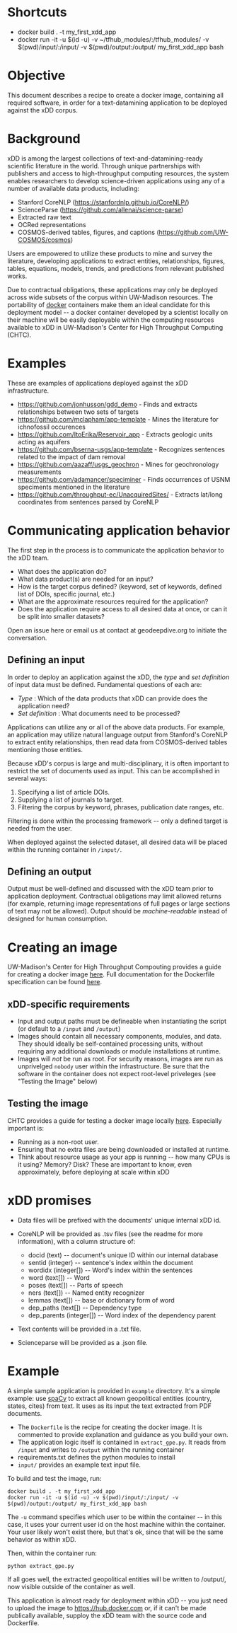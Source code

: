 # Shortcuts

- docker build . -t my_first_xdd_app
- docker run -it -u $(id -u) -v ~/tfhub_modules/:/tfhub_modules/ -v $(pwd)/input/:/input/ -v $(pwd)/output:/output/ my_first_xdd_app bash

# Objective
This document describes a recipe to create a docker image, containing all required software, in order for a text-datamining application to be deployed against the xDD corpus.

# Background
xDD is among the largest collections of text-and-datamining-ready scientific literature in the world. Through unique partnerships with publishers and access to high-throughput computing resources, the system enables researchers to develop science-driven applications using any of a number of available data products, including:

- Stanford CoreNLP (https://stanfordnlp.github.io/CoreNLP/)
- ScienceParse (https://github.com/allenai/science-parse)
- Extracted raw text 
- OCRed representations
- COSMOS-derived tables, figures, and captions (https://github.com/UW-COSMOS/cosmos)

Users are empowered to utilize these products to mine and survey the literature, developing applications to extract entities, relationships, figures, tables, equations, models, trends, and predictions from relevant published works.

Due to contractual obligations, these applications may only be deployed across wide subsets of the corpus within UW-Madison resources. The portability of [docker](https://www.docker.com/) containers make them an ideal candidate for this deployment model -- a docker container developed by a scientist locally on their machine will be easily deployable within the computing resources available to xDD in UW-Madison's Center for High Throughput Computing (CHTC). 

# Examples
These are examples of applications deployed against the xDD infrastructure. 

- https://github.com/jonhusson/gdd_demo - Finds and extracts relationships between two sets of targets
- https://github.com/mclapham/app-template - Mines the literature for ichnofossil occurences 
- https://github.com/ItoErika/Reservoir_app - Extracts geologic units acting as aquifers
- https://github.com/bserna-usgs/app-template - Recognizes sentences related to the impact of dam removal
- https://github.com/aazaff/usgs_geochron - Mines for geochronology measurements
- https://github.com/adamancer/speciminer - Finds occurrences of USNM speciments mentioned in the literature
- https://github.com/throughput-ec/UnacquiredSites/ - Extracts lat/long coordinates from sentences parsed by CoreNLP

# Communicating application behavior
The first step in the process is to communicate the application behavior to the xDD team.

- What does the application do?
- What data product(s) are needed for an input?
- How is the target corpus defined? (keyword, set of keywords, defined list of DOIs, specific journal, etc.)
- What are the approximate resources required for the application? 
- Does the application require access to all desired data at once, or can it be split into smaller datasets?

Open an issue here or email us at contact at geodeepdive.org to initiate the conversation.

## Defining an input 
In order to deploy an application against the xDD, the _type_ and _set definition_ of input data must be defined. Fundamental questions of each are:

- _Type_ : Which of the data products that xDD can provide does the application need?
- _Set definition_ : What documents need to be processed? 

Applications can utilize any or all of the above data products. For example, an application may utilize natural language output from Stanford's CoreNLP to extract entity relationships, then read data from COSMOS-derived tables mentioning those entities.

Because xDD's corpus is large and multi-disciplinary, it is often important to restrict the set of documents used as input. This can be accomplished in several ways:

1. Specifying a list of article DOIs.
2. Supplying a list of journals to target.
3. Filtering the corpus by keyword, phrases, publication date ranges, etc.

Filtering is done within the processing framework -- only a defined target is needed from the user.

When deployed against the selected dataset, all desired data will be placed within the running container in `/input/`.

## Defining an output
Output must be well-defined and discussed with the xDD team prior to application deployment. Contractual obligations may limit allowed returns (for example, returning image representations of full pages or large sections of text may not be allowed). Output should be _machine-readable_ instead of designed for human consumption.

# Creating an image
UW-Madison's Center for High Throughput Compouting provides a guide for creating a docker image [here](http://chtc.cs.wisc.edu/docker-build.shtml). Full documentation for the Dockerfile specification can be found [here](https://docs.docker.com/engine/reference/builder/).

## xDD-specific requirements
- Input and output paths must be defineable when instantiating the script (or default to a `/input` and `/output`)
- Images should contain all necessary components, modules, and data. They should ideally be self-contained processing units, without requiring any additional downloads or module installations at runtime.
- Images will _not_ be run as root. For security reasons, images are run as unprivelged `nobody` user within the infrastructure. Be sure that the software in the container does not expect root-level priveleges (see "Testing the Image" below)
<!--- (???) define the corpus within the image? 
    - Can't do doi list inside.. then we'd need to rebuild in order to add new documents..-->

## Testing the image
CHTC provides a guide for testing a docker image locally [here](http://chtc.cs.wisc.edu/docker-test.shtml). Especially important is:

- Running as a non-root user.
- Ensuring that no extra files are being downloaded or installed at runtime.
- Think about resource usage as your app is running -- how many CPUs is it using? Memory? Disk? These are important to know, even approximately, before deploying at scale within xDD

# xDD promises
- Data files will be prefixed with the documents' unique internal xDD id.
- CoreNLP will be provided as .tsv files (see the readme for more information), with a column structure of:
  -  docid (text) -- document's unique ID within our internal database
  -  sentid (integer) -- sentence's index within the document
  -  wordidx (integer[]) -- Word's index within the sentences
  -  word (text[]) -- Word
  -  poses (text[]) -- Parts of speech
  -  ners (text[]) -- Named entity recognizer
  -  lemmas (text[]) -- base or dictionary form of word
  -  dep_paths (text[]) -- Dependency type
  -  dep_parents (integer[]) -- Word index of the dependency parent

- Text contents will be provided in a .txt file.
- Scienceparse will be provided as a .json file.

# Example
A simple sample application is provided in `example` directory. It's a simple example: use [spaCy](https://spacy.io) to extract all known geopolitical entities (country, states, cites) from text. It uses as its input the text extracted from PDF documents.

  - The `Dockerfile` is the recipe for creating the docker image. It is commented to provide explanation and guidance as you build your own. 
  - The application logic itself is contained in `extract_gpe.py`. It reads from `/input` and writes to `/output` within the running container
  - requirements.txt defines the python modules to install
  - `input/` provides an example text input file.

To build and test the image, run:

```
docker build . -t my_first_xdd_app
docker run -it -u $(id -u) -v $(pwd)/input/:/input/ -v $(pwd)/output:/output/ my_first_xdd_app bash
```

The `-u` command specifies which user to be within the container -- in this case, it uses your current user id on the host machine within the container. Your user likely won't exist there, but that's ok, since that will be the same behavior as within xDD.

Then, within the container run:
```
python extract_gpe.py
```

If all goes well, the extracted geopolitical entities will be written to /output/, now visible outside of the container as well.

This application is almost ready for deployment within xDD -- you just need to upload the image to https://hub.docker.com or, if it can't be made publically available, supploy the xDD team with the source code and Dockerfile.


